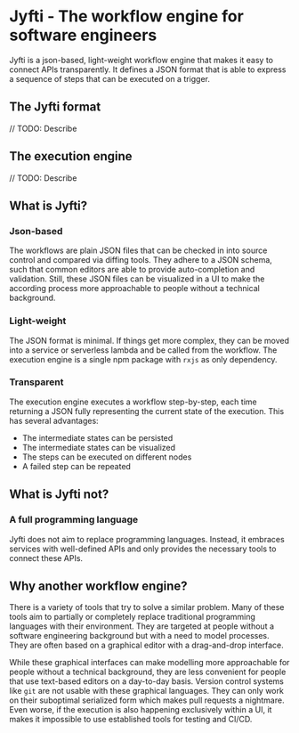 # Jyfti - The workflow engine for software engineers

Jyfti is a json-based, light-weight workflow engine that makes it easy to connect APIs transparently.
It defines a JSON format that is able to express a sequence of steps that can be executed on a trigger.

## The Jyfti format

// TODO: Describe

## The execution engine

// TODO: Describe

## What is Jyfti?

### Json-based

The workflows are plain JSON files that can be checked in into source control and compared via diffing tools.
They adhere to a JSON schema, such that common editors are able to provide auto-completion and validation.
Still, these JSON files can be visualized in a UI to make the according process more approachable to people without a technical background.

### Light-weight

The JSON format is minimal. If things get more complex, they can be moved into a service or serverless lambda and be called from the workflow. 
The execution engine is a single npm package with `rxjs` as only dependency.

### Transparent

The execution engine executes a workflow step-by-step, each time returning a JSON fully representing the current state of the execution. 
This has several advantages:
- The intermediate states can be persisted
- The intermediate states can be visualized
- The steps can be executed on different nodes
- A failed step can be repeated

## What is Jyfti not?

### A full programming language

Jyfti does not aim to replace programming languages.
Instead, it embraces services with well-defined APIs and only provides the necessary tools to connect these APIs.

## Why another workflow engine?

There is a variety of tools that try to solve a similar problem.
Many of these tools aim to partially or completely replace traditional programming languages with their environment.
They are targeted at people without a software engineering background but with a need to model processes.
They are often based on a graphical editor with a drag-and-drop interface.

While these graphical interfaces can make modelling more approachable for people without a technical background, they are less convenient for people that use text-based editors on a day-to-day basis.
Version control systems like `git` are not usable with these graphical languages. 
They can only work on their suboptimal serialized form which makes pull requests a nightmare.
Even worse, if the execution is also happening exclusively within a UI, it makes it impossible to use established tools for testing and CI/CD.